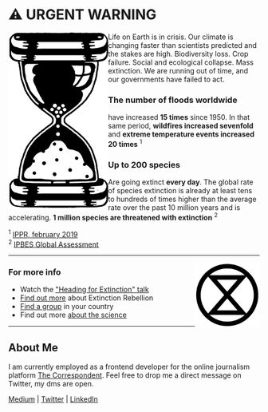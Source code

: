 # ⚠️ URGENT WARNING

<img align="left" src="https://raw.githubusercontent.com/flut1/flut1/master/img/nl_zandloper.png" width="200"> Life on Earth is in crisis. Our climate is changing faster than scientists predicted and the stakes are high. Biodiversity loss. Crop failure. Social and ecological collapse. Mass extinction. We are running out of time, and our governments have failed to act. 

### The number of floods worldwide
have increased **15 times** since 1950. In that same period, **wildfires increased sevenfold** and **extreme temperature events increased 20 times** <sup>1</sup>

### Up to 200 species
Are going extinct **every day**. The global rate of species extinction is already at least tens to hundreds of times higher than the average rate over the past 10 million years and is accelerating. **1 million species are threatened with extinction** <sup>2</sup>

<sup>1</sup> [IPPR, february 2019](https://www.ippr.org/files/2019-02/risk-and-environmentfeb19.pdf) <br />
<sup>2</sup> [IPBES Global Assessment](https://ipbes.net/global-assessment)

---

<img align="right" src="https://raw.githubusercontent.com/flut1/flut1/master/img/extinction_symbol_720.png" width="130">

### For more info

- Watch the ["Heading for Extinction" talk](https://www.youtube.com/watch?v=XMzTWwTw_kQ)
- [Find out more](https://rebellion.global) about Extinction Rebellion
- [Find a group](https://rebellion.global/groups/#countries) in your country
- Find out more [about the science](https://www.scientistsforxr.earth/faq)

---

## About Me

I am currently employed as a frontend developer for the online journalism platform [The Correspondent](https://thecorrespondent.com/). Feel free to drop me a direct message on Twitter, my dms are open. 

[Medium](https://medium.com/@flut1) | [Twitter](https://twitter.com/flut1) | [LinkedIn](https://www.linkedin.com/in/florisbernard/)

